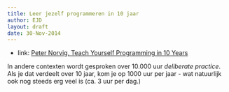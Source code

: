 ```yaml
---
title: Leer jezelf programmeren in 10 jaar
author: EJD
layout: draft
date: 30-Nov-2014
---
```



* link: [Peter Norvig, Teach Yourself Programming in 10 Years](http://norvig.com/21-days.html)

In andere contexten wordt gesproken over 10.000 uur *deliberate practice*. Als je dat verdeelt over 10 jaar, kom je op 1000 uur per jaar - wat natuurlijk ook nog steeds erg veel is (ca. 3 uur per dag.)


